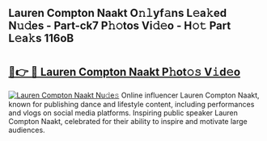 ## Lauren Compton Naakt O𝚗𝚕yf𝚊ns L𝚎a𝚔ed N𝚞𝚍es - Part-ck7 P𝚑𝚘tos Vi𝚍𝚎o - H𝚘𝚝 Part L𝚎a𝚔s 116oB

# <h2><a href="http://kfb5623.oniu.top/?m=Lauren+Compton+Naakt">🔗👉 🔴 Lauren Compton Naakt P𝚑ot𝚘𝚜 V𝚒d𝚎o</a></h2>

[![Lauren Compton Naakt Nu𝚍e𝚜](https://i.imgur.com/0qMVB7G.gif)](http://kfb5623.oniu.top/?m=Lauren+Compton+Naakt)
Online influencer Lauren Compton Naakt, known for publishing dance and lifestyle content, including performances and vlogs on social media platforms. Inspiring public speaker Lauren Compton Naakt, celebrated for their ability to inspire and motivate large audiences.  
